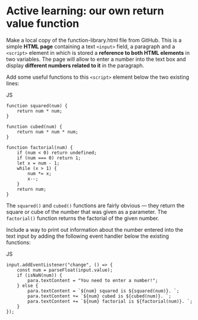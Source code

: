# Active learning: our own return value function

Make a local copy of the function-library.html file from GitHub. This is a simple <strong>HTML page</strong> containing a text `<input>` field, a paragraph and a `<script>` element in which is stored a <strong>reference to both HTML elements</strong> in two variables. 
The page will allow to enter a number into the text box and display <strong>different numbers related to it</strong> in the paragraph.

Add some useful functions to this `<script>` element below the two existing lines:

JS

    function squared(num) {
        return num * num;
    }

    function cubed(num) {
        return num * num * num;
    }

    function factorial(num) {
        if (num < 0) return undefined;
        if (num === 0) return 1;
        let x = num - 1;
        while (x > 1) {
            num *= x;
            x--;
        }
        return num;
    }

The `squared()` and `cubed()` functions are fairly obvious — they return the square or cube of the number that was given as a parameter. The `factorial()` function returns the factorial of the given number.

Include a way to print out information about the number entered into the text input by adding the following event handler below the existing functions:

JS

    input.addEventListener("change", () => {
        const num = parseFloat(input.value);
        if (isNaN(num)) {
            para.textContent = "You need to enter a number!";
        } else {
            para.textContent = `${num} squared is ${squared(num)}. `;
            para.textContent += `${num} cubed is ${cubed(num)}. `;
            para.textContent += `${num} factorial is ${factorial(num)}. `;
        }
    });